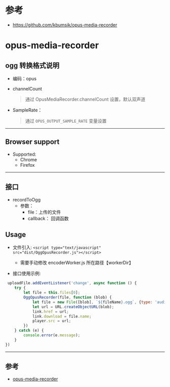 # 参考

- https://github.com/kbumsik/opus-media-recorder

# opus-media-recorder

## ogg 转换格式说明

- 编码：opus

- channelCount
    > 通过 OpusMediaRecorder.channelCount 设置，默认双声道
    
- SampleRate：
  > 通过 `OPUS_OUTPUT_SAMPLE_RATE` 变量设置


----

## Browser support

- Supported:
    - Chrome 
    - Firefox 

----

## 接口

- recordToOgg
    - 参数：
        - file：上传的文件
        - callback： 回调函数

## Usage

- 文件引入: `<script type="text/javascript" src="dist/OggOpusRecorder.js"></script>`
    - 需要手动修改 encoderWorker.js 所在路径【workerDir】

- 接口使用示例:

```javascript
 uploadFile.addEventListener('change', async function () {
    try {
        let file = this.files[0];
        OggOpusRecorder(file, function (blob) {
            let file = new File([blob], `${fileName}.ogg`, {type: 'audio/ogg;codecs=opus'})
            let url = URL.createObjectURL(blob);
            link.href = url;
            link.download = file.name;
            player.src = url;
        })
    } catch (e) {
        console.error(e.message);
    }
})
```

-----

## 参考

- [opus-media-recorder](https://github.com/kbumsik/opus-media-recorder)
